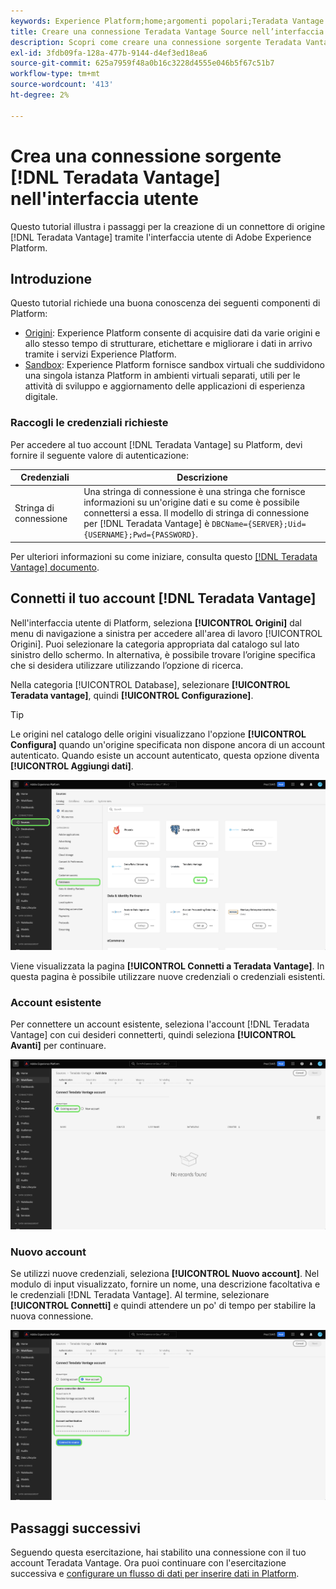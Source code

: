 ```yaml
---
keywords: Experience Platform;home;argomenti popolari;Teradata Vantage
title: Creare una connessione Teradata Vantage Source nell’interfaccia utente
description: Scopri come creare una connessione sorgente Teradata Vantage utilizzando l’interfaccia utente di Adobe Experience Platform.
exl-id: 3fdb09fa-128a-477b-9144-d4ef3ed18ea6
source-git-commit: 625a7959f48a0b16c3228d4555e046b5f67c51b7
workflow-type: tm+mt
source-wordcount: '413'
ht-degree: 2%

---
```


# Crea una connessione sorgente [!DNL Teradata Vantage] nell&#39;interfaccia utente

Questo tutorial illustra i passaggi per la creazione di un connettore di origine [!DNL Teradata Vantage] tramite l&#39;interfaccia utente di Adobe Experience Platform.

## Introduzione

Questo tutorial richiede una buona conoscenza dei seguenti componenti di Platform:

* [Origini](../../../../home.md): Experience Platform consente di acquisire dati da varie origini e allo stesso tempo di strutturare, etichettare e migliorare i dati in arrivo tramite i servizi Experience Platform.
* [Sandbox](../../../../../sandboxes/home.md): Experience Platform fornisce sandbox virtuali che suddividono una singola istanza Platform in ambienti virtuali separati, utili per le attività di sviluppo e aggiornamento delle applicazioni di esperienza digitale.

### Raccogli le credenziali richieste

Per accedere al tuo account [!DNL Teradata Vantage] su Platform, devi fornire il seguente valore di autenticazione:

| Credenziali | Descrizione |
| ---------- | ----------- |
| Stringa di connessione | Una stringa di connessione è una stringa che fornisce informazioni su un&#39;origine dati e su come è possibile connettersi a essa. Il modello di stringa di connessione per [!DNL Teradata Vantage] è `DBCName={SERVER};Uid={USERNAME};Pwd={PASSWORD}`. |

Per ulteriori informazioni su come iniziare, consulta questo [[!DNL Teradata Vantage] documento](https://docs.teradata.com/r/Teradata-VantageTM-Advanced-SQL-Engine-Security-Administration/July-2021/Setting-Up-the-Administrative-Infrastructure/Controlling-Access-to-the-Operating-System/Working-with-OS-Level-Security-Options).

## Connetti il tuo account [!DNL Teradata Vantage]

Nell&#39;interfaccia utente di Platform, seleziona **[!UICONTROL Origini]** dal menu di navigazione a sinistra per accedere all&#39;area di lavoro [!UICONTROL Origini]. Puoi selezionare la categoria appropriata dal catalogo sul lato sinistro dello schermo. In alternativa, è possibile trovare l’origine specifica che si desidera utilizzare utilizzando l’opzione di ricerca.

Nella categoria [!UICONTROL Database], selezionare **[!UICONTROL Teradata vantage]**, quindi **[!UICONTROL Configurazione]**.

>[!TIP]
>
>Le origini nel catalogo delle origini visualizzano l&#39;opzione **[!UICONTROL Configura]** quando un&#39;origine specificata non dispone ancora di un account autenticato. Quando esiste un account autenticato, questa opzione diventa **[!UICONTROL Aggiungi dati]**.

![Catalogo delle origini con origine Teradata Vantage selezionata.](../../../../images/tutorials/create/teradata/catalog.png)

Viene visualizzata la pagina **[!UICONTROL Connetti a Teradata Vantage]**. In questa pagina è possibile utilizzare nuove credenziali o credenziali esistenti.

### Account esistente

Per connettere un account esistente, seleziona l&#39;account [!DNL Teradata Vantage] con cui desideri connetterti, quindi seleziona **[!UICONTROL Avanti]** per continuare.

![Pagina degli account esistente nell&#39;area di lavoro origini.](../../../../images/tutorials/create/teradata/existing.png)

### Nuovo account

Se utilizzi nuove credenziali, seleziona **[!UICONTROL Nuovo account]**. Nel modulo di input visualizzato, fornire un nome, una descrizione facoltativa e le credenziali [!DNL Teradata Vantage]. Al termine, selezionare **[!UICONTROL Connetti]** e quindi attendere un po&#39; di tempo per stabilire la nuova connessione.

![Nuova interfaccia per la creazione di account nell&#39;area di lavoro di origine.](../../../../images/tutorials/create/teradata/new.png)

## Passaggi successivi

Seguendo questa esercitazione, hai stabilito una connessione con il tuo account Teradata Vantage. Ora puoi continuare con l&#39;esercitazione successiva e [configurare un flusso di dati per inserire dati in Platform](../../dataflow/databases.md).
